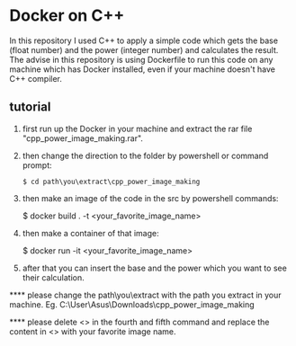 # Docker on C++

In this repository I used C++ to apply a simple code which gets the base (float number) and the power (integer number) and calculates the result. The advise in this repository is using Dockerfile to run this code on any machine which has Docker installed, even if your machine doesn't have C++ compiler.

 ## tutorial
 1. first run up the Docker in your machine and extract the rar file "cpp_power_image_making.rar".
 2. then change the direction to the folder by powershell or command prompt:
    ```console
    $ cd path\you\extract\cpp_power_image_making
    ```
 4. then make an image of the code in the src by powershell commands:

    $ docker build . -t <your_favorite_image_name>
 5. then make a container of that image:

    $ docker run -it <your_favorite_image_name>
 6. after that you can insert the base and the power which you want to see their calculation.
    
  **** please change the path\you\extract with the path you extract in your machine. Eg. C:\User\Asus\Downloads\cpp_power_image_making
  
  **** please delete <> in the fourth and fifth command and replace the content in <> with your favorite image name.
